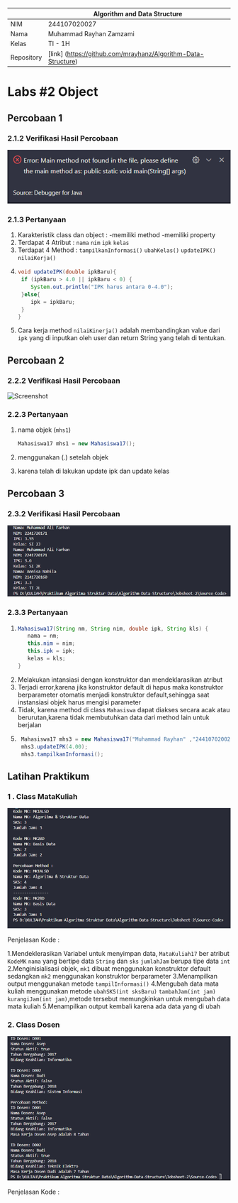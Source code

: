 
|  | Algorithm and Data Structure |
|--|--|
| NIM |  244107020027 |
| Nama |  Muhammad Rayhan Zamzami |
| Kelas | TI - 1H |
| Repository | [link] (https://github.com/mrayhanz/Algorithm-Data-Structure) |

# Labs #2 Object

## Percobaan 1

### 2.1.2 Verifikasi Hasil Percobaan 

 ![Screenshot](img/Mahasiswa.png)


### 2.1.3 Pertanyaan
1. Karakteristik class dan object :
   -memiliki method
   -memiliki property
2. Terdapat 4 Atribut : ```nama``` ```nim``` ```ipk``` ```kelas```
3. Terdapat 4 Method : ```tampilkanInformasi()``` ```ubahKelas()``` ```updateIPK()``` ```nilaiKerja()```
4. ```java
   void updateIPK(double ipkBaru){
    if (ipkBaru > 4.0 || ipkBaru < 0) {
       System.out.println("IPK harus antara 0-4.0");
    }else{
       ipk = ipkBaru;
    }
   }
   ```
5. Cara kerja method ```nilaiKinerja()``` adalah membandingkan value dari ```ipk``` yang di inputkan oleh user dan return String yang telah di tentukan.

## Percobaan 2

### 2.2.2 Verifikasi Hasil Percobaan

 ![Screenshot](img/MahasiswaMain.png)


### 2.2.3 Pertanyaan
1. nama objek (```mhs1```)

   ```java
   Mahasiswa17 mhs1 = new Mahasiswa17();
   ```
2. menggunakan (.) setelah objek
3. karena telah di lakukan update ipk dan update kelas

## Percobaan 3

### 2.3.2 Verifikasi Hasil Percobaan

![Screenshot](img/Percobaan3.png)


### 2.3.3 Pertanyaan
1. ```java
   Mahasiswa17(String nm, String nim, double ipk, String kls) {
      nama = nm;
      this.nim = nim;
      this.ipk = ipk;
      kelas = kls;
   }
   ```
2. Melakukan intansiasi dengan konstruktor dan mendeklarasikan atribut
3. Terjadi error,karena jika konstruktor default di hapus maka konstruktor berparameter otomatis menjadi konstruktor default,sehingga saat instansiasi objek harus mengisi parameter
4. Tidak, karena method di class ```Mahasiswa``` dapat diakses secara acak atau berurutan,karena tidak membutuhkan data dari method lain untuk berjalan
5.
   ``` java
    Mahasiswa17 mhs3 = new Mahasiswa17("Muhammad Rayhan" ,"244107020027",3.80,"TI 1H");
    mhs3.updateIPK(4.00);
    mhs3.tampilkanInformasi();
   ```
## Latihan Praktikum

### 1 . Class MataKuliah

![Screenshot](img/Tugas1fix.png)

Penjelasan Kode :

1.Mendeklerasikan Variabel untuk menyimpan data, ```MataKuliah17``` ber atribut ```KodeMK``` ```nama``` yang bertipe data ```String``` dan ```sks``` ```jumlahJam``` berupa tipe data ```int```
2.Menginisialisasi objek, ```mk1``` dibuat menggunakan konstruktor default sedangkan ```mk2``` menggunakan konstruktor berparameter
3.Menampilkan output menggunakan metode ```tampilInformasi()```
4.Mengubah data mata kuliah menggunakan metode ```ubahSKS(int sksBaru)``` ```tambahJam(int jam)``` ```kurangiJam(int jam)```,metode tersebut memungkinkan untuk mengubah data mata kuliah
5.Menampilkan output kembali karena ada data yang di ubah

### 2. Class Dosen

![Screenshot](img/Tugas2.png)

Penjelasan Kode :

